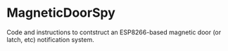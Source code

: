 # MagneticDoorSpy
Code and instructions to contstruct an ESP8266-based magnetic door (or latch, etc) notification system.
